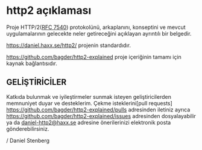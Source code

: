 http2 açıklaması
===============

Proje HTTP/2([RFC 7540](https://httpwg.github.io/specs/rfc7540.html)) protokolünü, arkaplanını, konseptini ve mevcut uygulamalarının gelecekte neler getireceğini açıklayan ayrıntılı bir belgedir.

https://daniel.haxx.se/http2/ projenin standardıdır.

https://github.com/bagder/http2-explained proje içeriğinin tamamı için kaynak bağlantısıdır.

GELİŞTİRİCİLER
------------

Katkıda bulunmak ve iyileştirmeler sunmak isteyen geliştiricilerden memnuniyet duyar ve desteklerim. Çekme isteklerini[pull
requests] https://github.com/bagder/http2-explained/pulls adresinden iletiniz ayrıca  https://github.com/bagder/http2-explained/issues adresinden dosyalayabilir ya da daniel-http2@haxx.se adresine önerilerinizi elektronik posta gönderebilirsiniz.

 / Daniel Stenberg
